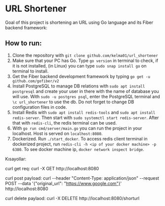 # URL Shortener

Goal of this project is shortening an URL using Go language and its Fiber backend framework:

## How to run:

1. Clone the repository with `git clone github.com/kelma01/url_shortener`
2. Make sure that your PC has Go. Type `go version` in terminal to check, if it is not installed, (in Linux) you can type `sudo snap install go` on terminal to install.
3. Get the Fiber backend development framework by typing `go get -u github.com/gofiber/v2`
4. Install PostgreSQL to manage DB relations with `sudo apt install postgresql` and create your user in there with the name of database you will use. With `sudo -u postgres psql`, enter the PostgreSQL terminal and `\c url_shortener` to use the db. Do not forget to change DB configuration files in code.
5. Install Redis with `sudo apt install redis-tools` and `sudo apt install redis-server`. Then start with `sudo systemctl start redis-server`. After that with `redis-cli`, the redis terminal can be used.
6. With `go run cmd/server/main.go` you can run the project in your localhost. Host is served on `localhost:8080`.
7. Dockerized. Run `./start_docker`. To access redis client terminal in dockerized project, run `redis-cli -h <ip of your docker machine> -p 6380`. To see docker machine ip, `docker network inspect bridge`.


Kısayollar:

curl get req:
curl -X GET http://localhost:8080

curl post payload: 
curl --header "Content-Type: application/json" --request POST --data '{"original_url": "https://www.google.com"}' http://localhost:8080

curl delete paylaod:
curl -X DELETE http://localhost:8080/shorturl